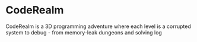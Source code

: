 # CodeRealm
CodeRealm is a 3D programming adventure where each level is a corrupted system to debug - from memory-leak dungeons and solving log
